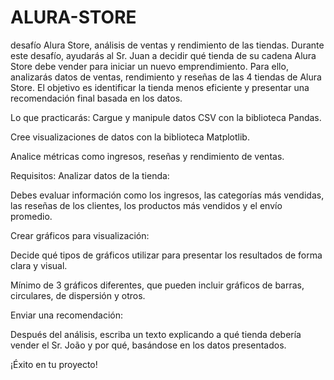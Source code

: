 # ALURA-STORE
desafío Alura Store, análisis de ventas y rendimiento de las tiendas.
Durante este desafío, ayudarás al Sr. Juan a decidir qué tienda de su cadena Alura Store debe vender para iniciar un nuevo emprendimiento. Para ello, analizarás datos de ventas, rendimiento y reseñas de las 4 tiendas de Alura Store. El objetivo es identificar la tienda menos eficiente y presentar una recomendación final basada en los datos.

Lo que practicarás:
Cargue y manipule datos CSV con la biblioteca Pandas.

Cree visualizaciones de datos con la biblioteca Matplotlib.

Analice métricas como ingresos, reseñas y rendimiento de ventas.

Requisitos:
Analizar datos de la tienda:

Debes evaluar información como los ingresos, las categorías más vendidas, las reseñas de los clientes, los productos más vendidos y el envío promedio.

 

Crear gráficos para visualización:

Decide qué tipos de gráficos utilizar para presentar los resultados de forma clara y visual.

Mínimo de 3 gráficos diferentes, que pueden incluir gráficos de barras, circulares, de dispersión y otros.

 

Enviar una recomendación:

Después del análisis, escriba un texto explicando a qué tienda debería vender el Sr. João y por qué, basándose en los datos presentados.

¡Éxito en tu proyecto!


